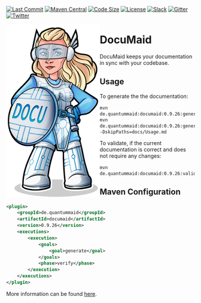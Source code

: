 [![Last Commit](https://img.shields.io/github/last-commit/quantummaid/documaid)](https://github.com/quantummaid/documaid)
[![Maven Central](https://maven-badges.herokuapp.com/maven-central/de.quantummaid/documaid/badge.svg)](https://maven-badges.herokuapp.com/maven-central/de.quantummaid/documaid)
[![Code Size](https://img.shields.io/github/languages/code-size/quantummaid/documaid)](https://github.com/quantummaid/documaid)
[![License](https://img.shields.io/badge/License-Apache%202.0-blue.svg)](https://opensource.org/licenses/Apache-2.0)
[![Slack](https://img.shields.io/badge/chat%20on-Slack-brightgreen)](https://join.slack.com/t/quantummaid/shared_invite/zt-cx5qd605-vG10I~WazfgH9WOnXMzl3Q)
[![Gitter](https://img.shields.io/badge/chat%20on-Gitter-brightgreen)](https://gitter.im/quantum-maid-framework/community)
[![Twitter](https://img.shields.io/twitter/follow/quantummaid)](https://twitter.com/quantummaid)


<img src="documaid_logo.png" align="left"/>

# DocuMaid

DocuMaid keeps your documentation in sync with your codebase.

## Usage
To generate the the documentation:

```
mvn de.quantummaid:documaid:0.9.26:generate
mvn de.quantummaid:documaid:0.9.26:generate -DskipPaths=docs/Usage.md

```

To validate, if the current documentation is correct and does not require any changes:

```
mvn de.quantummaid:documaid:0.9.26:validate
```


## Maven Configuration
<!---[Plugin](groupId artifactId version goal=generate phase=verify )-->
```xml
<plugin>
    <groupId>de.quantummaid</groupId>
    <artifactId>documaid</artifactId>
    <version>0.9.26</version>
    <executions>
        <execution>
            <goals>
                <goal>generate</goal>
            </goals>
            <phase>verify</phase>
        </execution>
    </executions>
</plugin>
```

More information can be found [here](documentation/Usage.md).